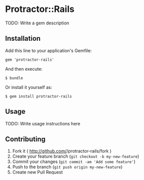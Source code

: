 # Protractor::Rails

TODO: Write a gem description

## Installation

Add this line to your application's Gemfile:

    gem 'protractor-rails'

And then execute:

    $ bundle

Or install it yourself as:

    $ gem install protractor-rails

## Usage

TODO: Write usage instructions here

## Contributing

1. Fork it ( http://github.com/<my-github-username>/protractor-rails/fork )
2. Create your feature branch (`git checkout -b my-new-feature`)
3. Commit your changes (`git commit -am 'Add some feature'`)
4. Push to the branch (`git push origin my-new-feature`)
5. Create new Pull Request
